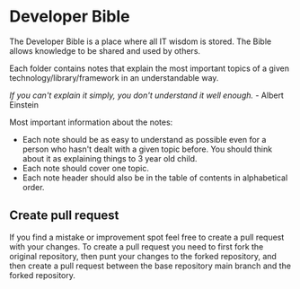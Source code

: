 # Developer Bible

The Developer Bible is a place where all IT wisdom is stored. The Bible allows knowledge to be shared and used by others.

Each folder contains notes that explain the most important topics of a given technology/library/framework in an understandable way.

_If you can't explain it simply, you don't understand it well enough._ - Albert Einstein

Most important information about the notes: 
- Each note should be as easy to understand as possible even for a person who hasn't dealt with a given topic before. You should think about it as explaining things to 3 year old child. 
- Each note should cover one topic. 
- Each note header should also be in the table of contents in alphabetical order.

## Create pull request
If you find a mistake or improvement spot feel free to create a pull request with your changes. To create a pull request you need to first fork the original repository, then punt your changes to the forked repository, and then create a pull request between the base repository main branch and the forked repository. 